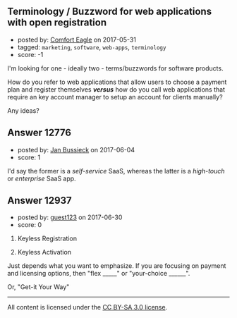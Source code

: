 ## Terminology / Buzzword for web applications with open registration

- posted by: [Comfort Eagle](https://stackexchange.com/users/1128257/comfort-eagle) on 2017-05-31
- tagged: `marketing`, `software`, `web-apps`, `terminology`
- score: -1

I'm looking for one - ideally two - terms/buzzwords for software products.

How do you refer to web applications that allow users to choose a payment plan and register themselves ***versus***  how do you call web applications that require an key account manager to setup an account for clients manually?

Any ideas? 


## Answer 12776

- posted by: [Jan Bussieck](https://stackexchange.com/users/3333987/jan-bussieck) on 2017-06-04
- score: 1

I'd say the former is a *self-service* SaaS, whereas the latter is a *high-touch* or *enterprise* SaaS app.


## Answer 12937

- posted by: [guest123](https://stackexchange.com/users/11224915/guest123) on 2017-06-30
- score: 0

1)  Keyless Registration

2)  Keyless Activation

Just depends what you want to emphasize.
If you are focusing on payment and licensing options, then "flex _____" or "your-choice ______".


Or,  "Get-it Your Way"




---

All content is licensed under the [CC BY-SA 3.0 license](https://creativecommons.org/licenses/by-sa/3.0/).

